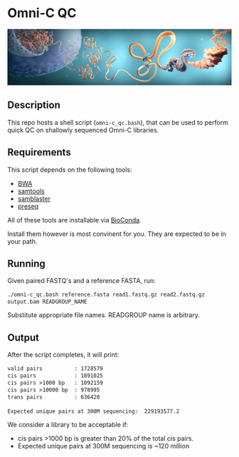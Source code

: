 # Omni-C QC
![Omni-C](png/banner.png?raw=true "Omni-C")   
## Description

This repo hosts a shell script (`omni-c_qc.bash`), that can be used to perform quick QC on shallowly sequenced Omni-C libraries.

## Requirements

This script depends on the following tools:

- [BWA](https://github.com/lh3/bwa)
- [samtools](https://github.com/samtools)
- [samblaster](https://github.com/GregoryFaust/samblaster)
- [preseq](http://smithlabresearch.org/software/preseq/)

All of these tools are installable via [BioConda](https://bioconda.github.io).

Install them however is most convinent for you. They are expected to be in your path.

## Running
Given paired FASTQ's and a reference FASTA, run:

```
./omni-c_qc.bash reference.fasta read1.fastq.gz read2.fastq.gz output.bam READGROUP_NAME
```

Substitute appropriate file names. READGROUP name is arbitrary.

## Output

After the script completes, it will print:

```
valid pairs          : 1728579
cis pairs            : 1891025
cis pairs >1000 bp   : 1092159
cis pairs >10000 bp  : 978995
trans pairs          : 636420

Expected unique pairs at 300M sequencing:  229193577.2
```

We consider a library to be acceptable if:

- cis pairs >1000 bp is greater than 20% of the total cis pairs.
- Expected unique pairs at 300M sequencing is ~120 million

